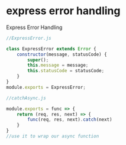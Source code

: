 # express error handling
Express Error Handling

```javascript
//ExpressError.js

class ExpressError extends Error { 
    constructor(message, statusCode) {
        super();
        this.message = message;
        this.statusCode = statusCode;
    }
}
module.exports = ExpressError;
```

```javascript
//catchAsync.js

module.exports = func => {
    return (req, res, next) => {
        func(req, res, next).catch(next)
    }
}
//use it to wrap our async function
```
